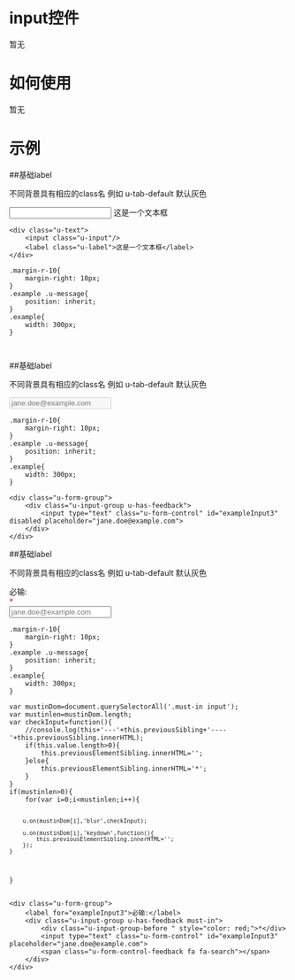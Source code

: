# input控件
暂无

# 如何使用

暂无

# 示例


##基础label

不同背景具有相应的class名
例如 u-tab-default 默认灰色
<div class="example-content"><div class="u-text">
    <input class="u-input"/>
    <label class="u-label">这是一个文本框</label>
</div>

<style>.margin-r-10{
    margin-right: 10px; 
}
.example .u-message{
    position: inherit;
}
.example{
	width: 300px;
}


</style>
</div>
<div class="examples-code"><pre><code>&lt;div class="u-text">
    &lt;input class="u-input"/>
    &lt;label class="u-label">这是一个文本框&lt;/label>
&lt;/div>
</code></pre>
</div>
<div class="examples-code"><pre><code>.margin-r-10{
    margin-right: 10px; 
}
.example .u-message{
    position: inherit;
}
.example{
	width: 300px;
}

</code></pre>
</div>

##基础label

不同背景具有相应的class名
例如 u-tab-default 默认灰色
<div class="example-content"><style>.margin-r-10{
    margin-right: 10px; 
}
.example .u-message{
    position: inherit;
}
.example{
	width: 300px;
}
</style>
<div class="u-form-group">
    <div class="u-input-group u-has-feedback">
        <input type="text" class="u-form-control" id="exampleInput3" disabled placeholder="jane.doe@example.com">
    </div>
</div>

</div>
<div class="examples-code"><pre><code>.margin-r-10{
    margin-right: 10px; 
}
.example .u-message{
    position: inherit;
}
.example{
	width: 300px;
}</code></pre>
</div>
<div class="examples-code"><pre><code>&lt;div class="u-form-group">
    &lt;div class="u-input-group u-has-feedback">
        &lt;input type="text" class="u-form-control" id="exampleInput3" disabled placeholder="jane.doe@example.com">
    &lt;/div>
&lt;/div>
</code></pre>
</div>

##基础label

不同背景具有相应的class名
例如 u-tab-default 默认灰色
<div class="example-content"><style>.margin-r-10{
    margin-right: 10px; 
}
.example .u-message{
    position: inherit;
}
.example{
	width: 300px;
}
</style>
<script>var mustinDom=document.querySelectorAll('.must-in input');
var mustinlen=mustinDom.length;
var checkInput=function(){
    //console.log(this+'---'+this.previousSibling+'----'+this.previousSibling.innerHTML);
    if(this.value.length>0){
        this.previousElementSibling.innerHTML='';
    }else{
        this.previousElementSibling.innerHTML='*';
    }
}
if(mustinlen>0){
    for(var i=0;i<mustinlen;i++){
        
        u.on(mustinDom[i],'blur',checkInput);

        u.on(mustinDom[i],'keydown',function(){
        	this.previousElementSibling.innerHTML='';
        });
    }
}

</script>
<div class="u-form-group">
    <label for="exampleInput3">必输:</label>
    <div class="u-input-group u-has-feedback must-in">
        <div class="u-input-group-before " style="color: red;">*</div>
        <input type="text" class="u-form-control" id="exampleInput3" placeholder="jane.doe@example.com">
        <span class="u-form-control-feedback fa fa-search"></span>
    </div>
</div>
</div>
<div class="examples-code"><pre><code>.margin-r-10{
    margin-right: 10px; 
}
.example .u-message{
    position: inherit;
}
.example{
	width: 300px;
}</code></pre>
</div>
<div class="examples-code"><pre><code>var mustinDom=document.querySelectorAll('.must-in input');
var mustinlen=mustinDom.length;
var checkInput=function(){
    //console.log(this+'---'+this.previousSibling+'----'+this.previousSibling.innerHTML);
    if(this.value.length>0){
        this.previousElementSibling.innerHTML='';
    }else{
        this.previousElementSibling.innerHTML='*';
    }
}
if(mustinlen>0){
    for(var i=0;i&lt;mustinlen;i++){
        
        u.on(mustinDom[i],'blur',checkInput);

        u.on(mustinDom[i],'keydown',function(){
        	this.previousElementSibling.innerHTML='';
        });
    }
}
</code></pre>
</div>
<div class="examples-code"><pre><code>&lt;div class="u-form-group">
    &lt;label for="exampleInput3">必输:&lt;/label>
    &lt;div class="u-input-group u-has-feedback must-in">
        &lt;div class="u-input-group-before " style="color: red;">*&lt;/div>
        &lt;input type="text" class="u-form-control" id="exampleInput3" placeholder="jane.doe@example.com">
        &lt;span class="u-form-control-feedback fa fa-search">&lt;/span>
    &lt;/div>
&lt;/div></code></pre>
</div>


<!--### 示例1

示例1说明

### 示例2

示例2说-->


